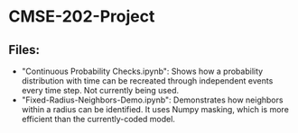# CMSE-202-Project

## Files:

- "Continuous Probability Checks.ipynb": Shows how a probability distribution with time can be recreated through independent events every time step. Not currently being used.
- "Fixed-Radius-Neighbors-Demo.ipynb": Demonstrates how neighbors within a radius can be identified. It uses Numpy masking, which is more efficient than the currently-coded model. 
